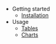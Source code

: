 <!-- _sidebar.md (en) -->

- Getting started
  - [Installation](en/install.md "Statisfying - Installation")
- Usage
  - [Tables](en/usage-tables.md "Statisfying - Table Usage")
  - [Charts](en/usage-graphs.md "Statisfying - Charts Usage")

